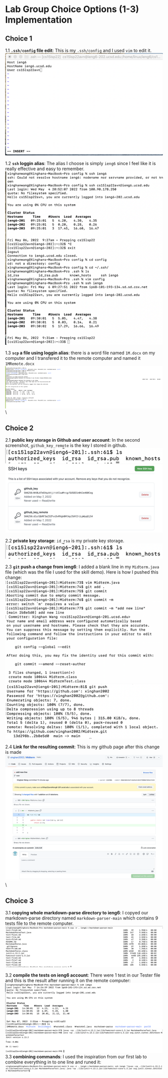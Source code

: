 # Lab Group Choice Options (1-3) Implementation

## Choice 1

1.1 **`.ssh/config` file edit**: This is my `.ssh/config` and I used `vim` to edit it.
 ![Image](1-1.png)
 
 
1.2 **`ssh` loggin alias**: The alias I choose is simply `ieng6` since I feel like it is really effective and easy to remember.
 ![Image](1-2.png)

 
 1.3 **`scp` a file using loggin alias**: there is a word file named `1M.docx` on my computer and I transfered it to the remote computer and named it `1MRemote.docx`
 ![Image](1-3.png)\\
 
 
 
 ## Choice 2
 2.1 **public key storage in Github and user account**: In the second screenshot, `github_key_remote` is the key I stored in github.
  ![Image](2-1-1.png)
  ![Image](2-1-2.png)
  
 2.2 **private key storage**: `id_rsa` is my private key storage.
  ![Image](2-1-1.png)
  
 2.3 **`git` push a change from ieng6**: I added a blank line in my `Midterm.java` file (which was the file I used for the skill demo). Here is how I pushed this change:
  ![Image](2-3-1.png)
  ![Image](2-3-2.png)
  
 2.4 **Link for the resulting commit**: This is my github page after this change is made
  ![Image](2-4.png)\\
  
  
  
  ## Choice 3
 3.1 **copying whole markdown-parse directory to ieng6**: I copyed our markdown-parse directory named `markdown-parser-main` which contains 9 tests file to the remote computer.
  ![Image](3-1.png)
  
 3.2 **compile the tests on ieng6 account**: There were 1 test in our Tester file and this is the result after running it on the remote computer:
  ![Image](4-2-1.png)
  ![Image](4-2-2.png)
 3.3 **combining commands**: I used the inspiration from our first lab to combine everything in to one line and runed it:
  ![Image](4-3-1.png)

 
 
 
